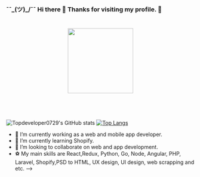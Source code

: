 ### ¯¯\_(ツ)\_/¯¯ Hi there 👋 Thanks for visiting my profile. 🍻
<div align="center" style="margin: 40px 0">
    <a href="https://github.com/Dev-1102/github-profile-views-counter">
        <img width="175px" src="https://komarev.com/ghpvc/?username=SenDev001&color=DE002D">
    </a>
</div>

<br/>

![Topdeveloper0729's GitHub stats](https://github-readme-stats.vercel.app/api?username=SenDev001&show_icons=true)
[![Top Langs](https://github-readme-stats.vercel.app/api/top-langs/?username=SenDev001&layout=compact)](https://github.com/anuraghazra/github-readme-stats)

- 🔭 I’m currently working as a web and mobile app developer.
- 🌱 I’m currently learning Shopify.
- 👯 I’m looking to collaborate on web and app development.
- ⚽ My main skills are React,Redux, Python, Go, Node, Angular, PHP, Laravel, Shopify,PSD to HTML, UX design, UI design, web scrapping and etc.
  -->
